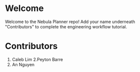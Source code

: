 # Welcome
Welcome to the Nebula Planner repo! Add your name underneath "Contributors" to complete
the engineering workflow tutorial.

# Contributors
1. Caleb Lim
2.Peyton Barre 
3. An Nguyen